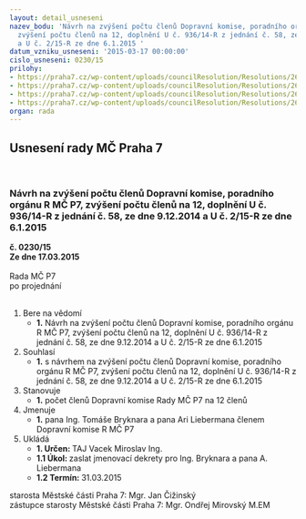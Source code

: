 ```yaml
---
layout: detail_usneseni
nazev_bodu: 'Návrh na zvýšení počtu členů Dopravní komise, poradního orgánu R MČ P7,
  zvýšení počtu členů na 12, doplnění U č. 936/14-R z jednání č. 58, ze dne 9.12.2014
  a U č. 2/15-R ze dne 6.1.2015 '
datum_vzniku_usneseni: '2015-03-17 00:00:00'
cislo_usneseni: 0230/15
prilohy:
- https://praha7.cz/wp-content/uploads/councilResolution/Resolutions/26618/14-15-d%c5%afvodov%c3%a1_zpr%c3%a1va_brykner.doc
- https://praha7.cz/wp-content/uploads/councilResolution/Resolutions/26618/14-15-u_0936_14_dopravn%c3%ad_komise_14_18.doc
- https://praha7.cz/wp-content/uploads/councilResolution/Resolutions/26618/14-15-u_2_rovensk%c3%bd_%c4%8dlen_dk.doc
- https://praha7.cz/wp-content/uploads/councilResolution/Resolutions/26618/14-15-%c5%be%c3%a1dost_o_jmenov%c3%a1n%c3%ad_ing._bryknara_%c4%8dlenem_dopravn%c3%ad_komise_p7.pdf
organ: rada
---
```

<div id="ucUsn_pList" class="usn">
	<span><h2>Usnesení rady MČ Praha 7 </h2>
<br></span><div class="standBody">
<span><h3>Návrh na zvýšení počtu členů Dopravní komise, poradního orgánu R MČ P7, zvýšení počtu členů na 12, doplnění U č. 936/14-R z jednání č. 58, ze dne 9.12.2014 a U č. 2/15-R ze dne 6.1.2015 </h3></span><div class="center">
		<strong>č. 0230/15</strong><br>
	</div>
<div class="center">
		<strong>Ze dne 17.03.2015</strong><br><br>
	</div>Rada MČ P7<br> po projednání<br><br><ol>
<li>Bere na vědomí<ul><li>
<strong>1.</strong> Návrh na zvýšení počtu členů Dopravní komise, poradního orgánu R MČ P7, zvýšení počtu členů na 12, doplnění U č. 936/14-R z jednání č. 58, ze dne 9.12.2014 a U č. 2/15-R ze dne 6.1.2015 </li></ul>
</li>
<li>Souhlasí<ul><li>
<strong>1.</strong> s návrhem na zvýšení počtu členů Dopravní komise, poradního orgánu R MČ P7, zvýšení počtu členů na 12, doplnění U č. 936/14-R z jednání č. 58, ze dne 9.12.2014 a U č. 2/15-R ze dne 6.1.2015 </li></ul>
</li>
<li>Stanovuje<ul><li>
<strong>1.</strong> počet členů Dopravní komise Rady MČ P7 na 12 členů </li></ul>
</li>
<li>Jmenuje<ul><li>
<strong>1.</strong> pana Ing. Tomáše Bryknara a pana Ari Liebermana členem Dopravní komise  R MČ P7           </li></ul>
</li>
<li>Ukládá<ul>
<li>
<strong>1. Určen: </strong>TAJ Vacek Miroslav Ing.</li>
<li>
<strong>1.1 Úkol: </strong>zaslat jmenovací dekrety pro Ing. Bryknara a pana A. Liebermana </li>
<li>
<strong>1.2 Termín: </strong>31.03.2015</li>
</ul>
</li>
</ol>starosta Městské části Praha 7: Mgr. Jan Čižinský<br>zástupce starosty Městské části Praha 7: Mgr. Ondřej Mirovský M.EM 
</div>
</div>